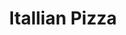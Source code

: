 ---
pasta_image: "/images/pasta-1.jpg"
title: "Itallian Pizza"
pasta_content: "Far far away, behind the word mountains, far from the countries Vokalia and Consonantia"
pasta_price: "$2.90"
type: "pasta"
---